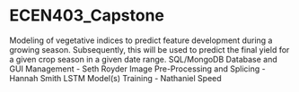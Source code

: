 # ECEN403_Capstone
Modeling of vegetative indices to predict feature development during a growing season. Subsequently, this will be used to predict the final yield for a given crop season in a given date range.
SQL/MongoDB Database and GUI Management - Seth Royder
Image Pre-Processing and Splicing - Hannah Smith
LSTM Model(s) Training - Nathaniel Speed

